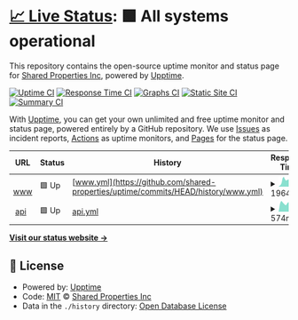 # [📈 Live Status](https://shared-properties.github.io/uptime): <!--live status--> **🟩 All systems operational**

This repository contains the open-source uptime monitor and status page for [Shared Properties Inc](https://shared-properties.github.io/uptime), powered by [Upptime](https://github.com/upptime/upptime).

[![Uptime CI](https://github.com/shared-properties/uptime/workflows/Uptime%20CI/badge.svg)](https://github.com/shared-properties/uptime/actions?query=workflow%3A%22Uptime+CI%22)
[![Response Time CI](https://github.com/shared-properties/uptime/workflows/Response%20Time%20CI/badge.svg)](https://github.com/shared-properties/uptime/actions?query=workflow%3A%22Response+Time+CI%22)
[![Graphs CI](https://github.com/shared-properties/uptime/workflows/Graphs%20CI/badge.svg)](https://github.com/shared-properties/uptime/actions?query=workflow%3A%22Graphs+CI%22)
[![Static Site CI](https://github.com/shared-properties/uptime/workflows/Static%20Site%20CI/badge.svg)](https://github.com/shared-properties/uptime/actions?query=workflow%3A%22Static+Site+CI%22)
[![Summary CI](https://github.com/shared-properties/uptime/workflows/Summary%20CI/badge.svg)](https://github.com/shared-properties/uptime/actions?query=workflow%3A%22Summary+CI%22)

With [Upptime](https://upptime.js.org), you can get your own unlimited and free uptime monitor and status page, powered entirely by a GitHub repository. We use [Issues](https://github.com/shared-properties/uptime/issues) as incident reports, [Actions](https://github.com/shared-properties/uptime/actions) as uptime monitors, and [Pages](https://shared-properties.github.io/uptime) for the status page.

<!--start: status pages-->
<!-- This summary is generated by Upptime (https://github.com/upptime/upptime) -->
<!-- Do not edit this manually, your changes will be overwritten -->
<!-- prettier-ignore -->
| URL | Status | History | Response Time | Uptime |
| --- | ------ | ------- | ------------- | ------ |
| <img alt="" src="https://favicons.githubusercontent.com/www.shared.properties" height="13"> [www](https://www.shared.properties/) | 🟩 Up | [www.yml](https://github.com/shared-properties/uptime/commits/HEAD/history/www.yml) | <details><summary><img alt="Response time graph" src="./graphs/www/response-time-week.png" height="20"> 1964ms</summary><br><a href="https://status.shared.properties/history/www"><img alt="Response time 1804" src="https://img.shields.io/endpoint?url=https%3A%2F%2Fraw.githubusercontent.com%2Fshared-properties%2Fuptime%2FHEAD%2Fapi%2Fwww%2Fresponse-time.json"></a><br><a href="https://status.shared.properties/history/www"><img alt="24-hour response time 1959" src="https://img.shields.io/endpoint?url=https%3A%2F%2Fraw.githubusercontent.com%2Fshared-properties%2Fuptime%2FHEAD%2Fapi%2Fwww%2Fresponse-time-day.json"></a><br><a href="https://status.shared.properties/history/www"><img alt="7-day response time 1964" src="https://img.shields.io/endpoint?url=https%3A%2F%2Fraw.githubusercontent.com%2Fshared-properties%2Fuptime%2FHEAD%2Fapi%2Fwww%2Fresponse-time-week.json"></a><br><a href="https://status.shared.properties/history/www"><img alt="30-day response time 1798" src="https://img.shields.io/endpoint?url=https%3A%2F%2Fraw.githubusercontent.com%2Fshared-properties%2Fuptime%2FHEAD%2Fapi%2Fwww%2Fresponse-time-month.json"></a><br><a href="https://status.shared.properties/history/www"><img alt="1-year response time 1804" src="https://img.shields.io/endpoint?url=https%3A%2F%2Fraw.githubusercontent.com%2Fshared-properties%2Fuptime%2FHEAD%2Fapi%2Fwww%2Fresponse-time-year.json"></a></details> | <details><summary><a href="https://status.shared.properties/history/www">100.00%</a></summary><a href="https://status.shared.properties/history/www"><img alt="All-time uptime 99.98%" src="https://img.shields.io/endpoint?url=https%3A%2F%2Fraw.githubusercontent.com%2Fshared-properties%2Fuptime%2FHEAD%2Fapi%2Fwww%2Fuptime.json"></a><br><a href="https://status.shared.properties/history/www"><img alt="24-hour uptime 100.00%" src="https://img.shields.io/endpoint?url=https%3A%2F%2Fraw.githubusercontent.com%2Fshared-properties%2Fuptime%2FHEAD%2Fapi%2Fwww%2Fuptime-day.json"></a><br><a href="https://status.shared.properties/history/www"><img alt="7-day uptime 100.00%" src="https://img.shields.io/endpoint?url=https%3A%2F%2Fraw.githubusercontent.com%2Fshared-properties%2Fuptime%2FHEAD%2Fapi%2Fwww%2Fuptime-week.json"></a><br><a href="https://status.shared.properties/history/www"><img alt="30-day uptime 100.00%" src="https://img.shields.io/endpoint?url=https%3A%2F%2Fraw.githubusercontent.com%2Fshared-properties%2Fuptime%2FHEAD%2Fapi%2Fwww%2Fuptime-month.json"></a><br><a href="https://status.shared.properties/history/www"><img alt="1-year uptime 99.98%" src="https://img.shields.io/endpoint?url=https%3A%2F%2Fraw.githubusercontent.com%2Fshared-properties%2Fuptime%2FHEAD%2Fapi%2Fwww%2Fuptime-year.json"></a></details>
| <img alt="" src="https://favicons.githubusercontent.com/api.shared.properties" height="13"> [api](https://api.shared.properties/api) | 🟩 Up | [api.yml](https://github.com/shared-properties/uptime/commits/HEAD/history/api.yml) | <details><summary><img alt="Response time graph" src="./graphs/api/response-time-week.png" height="20"> 574ms</summary><br><a href="https://status.shared.properties/history/api"><img alt="Response time 1050" src="https://img.shields.io/endpoint?url=https%3A%2F%2Fraw.githubusercontent.com%2Fshared-properties%2Fuptime%2FHEAD%2Fapi%2Fapi%2Fresponse-time.json"></a><br><a href="https://status.shared.properties/history/api"><img alt="24-hour response time 444" src="https://img.shields.io/endpoint?url=https%3A%2F%2Fraw.githubusercontent.com%2Fshared-properties%2Fuptime%2FHEAD%2Fapi%2Fapi%2Fresponse-time-day.json"></a><br><a href="https://status.shared.properties/history/api"><img alt="7-day response time 574" src="https://img.shields.io/endpoint?url=https%3A%2F%2Fraw.githubusercontent.com%2Fshared-properties%2Fuptime%2FHEAD%2Fapi%2Fapi%2Fresponse-time-week.json"></a><br><a href="https://status.shared.properties/history/api"><img alt="30-day response time 603" src="https://img.shields.io/endpoint?url=https%3A%2F%2Fraw.githubusercontent.com%2Fshared-properties%2Fuptime%2FHEAD%2Fapi%2Fapi%2Fresponse-time-month.json"></a><br><a href="https://status.shared.properties/history/api"><img alt="1-year response time 1050" src="https://img.shields.io/endpoint?url=https%3A%2F%2Fraw.githubusercontent.com%2Fshared-properties%2Fuptime%2FHEAD%2Fapi%2Fapi%2Fresponse-time-year.json"></a></details> | <details><summary><a href="https://status.shared.properties/history/api">100.00%</a></summary><a href="https://status.shared.properties/history/api"><img alt="All-time uptime 100.00%" src="https://img.shields.io/endpoint?url=https%3A%2F%2Fraw.githubusercontent.com%2Fshared-properties%2Fuptime%2FHEAD%2Fapi%2Fapi%2Fuptime.json"></a><br><a href="https://status.shared.properties/history/api"><img alt="24-hour uptime 100.00%" src="https://img.shields.io/endpoint?url=https%3A%2F%2Fraw.githubusercontent.com%2Fshared-properties%2Fuptime%2FHEAD%2Fapi%2Fapi%2Fuptime-day.json"></a><br><a href="https://status.shared.properties/history/api"><img alt="7-day uptime 100.00%" src="https://img.shields.io/endpoint?url=https%3A%2F%2Fraw.githubusercontent.com%2Fshared-properties%2Fuptime%2FHEAD%2Fapi%2Fapi%2Fuptime-week.json"></a><br><a href="https://status.shared.properties/history/api"><img alt="30-day uptime 100.00%" src="https://img.shields.io/endpoint?url=https%3A%2F%2Fraw.githubusercontent.com%2Fshared-properties%2Fuptime%2FHEAD%2Fapi%2Fapi%2Fuptime-month.json"></a><br><a href="https://status.shared.properties/history/api"><img alt="1-year uptime 100.00%" src="https://img.shields.io/endpoint?url=https%3A%2F%2Fraw.githubusercontent.com%2Fshared-properties%2Fuptime%2FHEAD%2Fapi%2Fapi%2Fuptime-year.json"></a></details>

<!--end: status pages-->

[**Visit our status website →**](https://shared-properties.github.io/uptime)

## 📄 License

- Powered by: [Upptime](https://github.com/upptime/upptime)
- Code: [MIT](./LICENSE) © [Shared Properties Inc](https://shared-properties.github.io/uptime)
- Data in the `./history` directory: [Open Database License](https://opendatacommons.org/licenses/odbl/1-0/)
